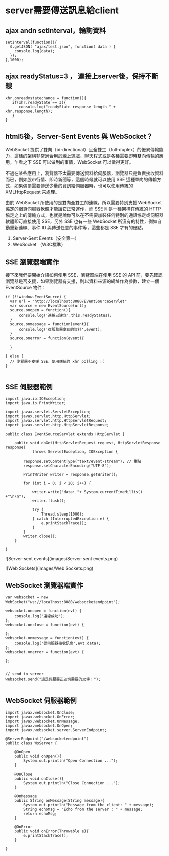 # server需要傳送訊息給client

## ajax andn setInterval，輪詢資料
```
setInterval(function(){
  $.getJSON( "ajax/test.json", function( data ) {
    console.log(data);
  });
},1000);

```


## ajax readyStatus=3 ， 連接上server後，保持不斷線

```
xhr.onreadystatechange = function(){ 
   if(xhr.readyState == 3){
      console.log("readyState response length " + xhr.response.length);
   }
} 
```




## html5後，Server-Sent Events 與 WebSocket？

WebSocket 提供了雙向（bi-directional）且全雙工（full-duplex）的優異傳輸能力，這樣的架構非常適合用於線上遊戲、聊天程式或是各種需要即時雙向傳輸的應用，乍看之下 SSE 可以做到的事情，WebSocket 可以做得更好。

不過在某些應用上，瀏覽器不太需要傳送資料給伺服器，瀏覽器只是負責接收資料而已，例如股市行情、即時新聞等，這個時候就可以使用 SSE 這種單向的傳輸方式，如果偶爾需要傳送少量的資訊給伺服器時，也可以使用傳統的 XMLHttpRequest 來處理。

由於 WebSocket 所使用的是雙向全雙工的連線，所以需要特別支援 WebSocket 協定的網頁伺服器軟體才能讓它正常運作，而 SSE 則是一種架構在傳統的 HTTP 協定之上的傳輸方式，也就是說你可以在不需要加裝任何特別的通訊協定或伺服器軟體即可直接使用 SSE，另外 SSE 也有一些 WebSocket 所沒有的特性，例如自動重新連線、事件 ID 與傳送任意的事件等，這些都是 SSE 才有的優點。

1. Server-Sent Events（安全第一）
2. WebSocket （W3C標準）


## SSE 瀏覽器端實作

接下來我們要開始介紹如何使用 SSE，瀏覽器端在使用 SSE 的 API 前，要先確認瀏覽器是否支援，如果瀏覽器有支援，則以資料來源的網址作為參數，建立一個 EventSource 物件：

```
if (!!window.EventSource) {
  var url = "http://localhost:8080/EventSourceServlet"
  var source = new EventSource(url);
  source.onopen = function(){
      console.log('連線已建立',this.readyStatus);
  }
  source.onmessage = function(event){
      console.log('從服務器拿到的資料',event);
  }
  source.onerror = function(event){
      
  }

} else {
  // 瀏覽器不支援 SSE，使用傳統的 xhr polling :(
}


```

## SSE 伺服器範例

```
import java.io.IOException;
import java.io.PrintWriter;

import javax.servlet.ServletException;
import javax.servlet.http.HttpServlet;
import javax.servlet.http.HttpServletRequest;
import javax.servlet.http.HttpServletResponse;

public class EventSourceServlet extends HttpServlet {

	public void doGet(HttpServletRequest request, HttpServletResponse response)
			throws ServletException, IOException {

		response.setContentType("text/event-stream"); // 重點
		response.setCharacterEncoding("UTF-8");

		PrintWriter writer = response.getWriter();

		for (int i = 0; i < 20; i++) {

			writer.write("data: "+ System.currentTimeMillis() +"\n\n");
			writer.flush();
			
			try {
				Thread.sleep(1000);
			} catch (InterruptedException e) {
				e.printStackTrace();
			}
		}
		writer.close();
	}

}
```


![Server-sent events](images/Server-sent events.png)


![Web Sockets](images/Web Sockets.png)

## WebSocket 瀏覽器端實作

```
var websocket = new WebSocket("ws://localhost:8080/websocketendpoint");

websocket.onopen = function(evt) { 
    console.log("連線成功");
};
websocket.onclose = function(evt) {
    
};
websocket.onmessage = function(evt) {
    console.log('從伺服器接收訊息',evt.data);
};
websocket.onerror = function(evt) {
    
};


// send to server
websocket.send("這是伺服器正迫切需要的文字！");


```


## WebSocket 伺服器範例

```
import javax.websocket.OnClose;
import javax.websocket.OnError;
import javax.websocket.OnMessage;
import javax.websocket.OnOpen;
import javax.websocket.server.ServerEndpoint;

@ServerEndpoint("/websocketendpoint")
public class WsServer {
	
	@OnOpen
	public void onOpen(){
		System.out.println("Open Connection ...");
	}
	
	@OnClose
	public void onClose(){
		System.out.println("Close Connection ...");
	}
	
	@OnMessage
	public String onMessage(String message){
		System.out.println("Message from the client: " + message);
		String echoMsg = "Echo from the server : " + message;
		return echoMsg;
	}

	@OnError
	public void onError(Throwable e){
		e.printStackTrace();
	}

}
```